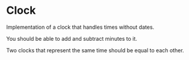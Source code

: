 # Clock

Implementation of a clock that handles times without dates.

You should be able to add and subtract minutes to it.

Two clocks that represent the same time should be equal to each other.

